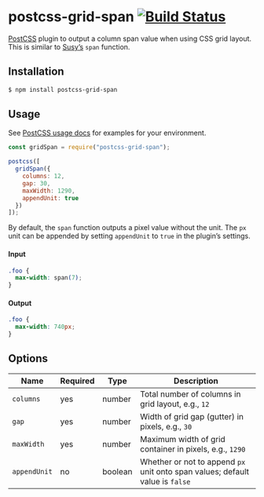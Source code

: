 # postcss-grid-span [![Build Status][ci-img]][ci]

[PostCSS] plugin to output a column span value when using CSS grid layout. This is similar to [Susy’s] `span` function.

## Installation

```sh
$ npm install postcss-grid-span
```

## Usage

See [PostCSS usage docs] for examples for your environment.

```js
const gridSpan = require("postcss-grid-span");

postcss([
  gridSpan({
    columns: 12,
    gap: 30,
    maxWidth: 1290,
    appendUnit: true
  })
]);
```

By default, the `span` function outputs a pixel value without the unit. The `px` unit can be appended by setting `appendUnit` to `true` in the plugin’s settings.

#### Input

```css
.foo {
  max-width: span(7);
}
```

#### Output

```css
.foo {
  max-width: 740px;
}
```

## Options

| Name | Required | Type | Description |
| ---- | -------- | ---- | ----------- |
| `columns` | yes | number | Total number of columns in grid layout, e.g., `12` |
| `gap` | yes | number | Width of grid gap (gutter) in pixels, e.g., `30` |
| `maxWidth` | yes | number | Maximum width of grid container in pixels, e.g., `1290` |
| `appendUnit` | no | boolean | Whether or not to append `px` unit onto span values; default value is `false` |


[PostCSS]: https://github.com/postcss/postcss
[PostCSS usage docs]: https://github.com/postcss/postcss#usage
[ci-img]: https://travis-ci.org/thomasthesecond/postcss-grid-span.svg
[ci]: https://travis-ci.org/thomasthesecond/postcss-grid-span
[Susy’s]: http://oddbird.net/susy/
